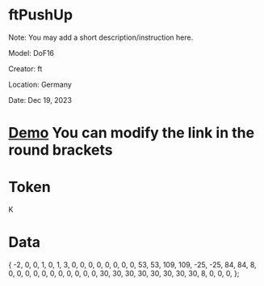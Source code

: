 # ftPushUp
Note: You may add a short description/instruction here.

Model: DoF16

Creator: ft

Location: Germany

Date: Dec 19, 2023

# [Demo](www.youtube.com) You can modify the link in the round brackets

# Token
K

# Data
{
  -2,   0,   0,   1,
   0,   1,   3,
   0,   0,   0,   0,   0,   0,   0,   0,  53,  53, 109, 109, -25, -25,  84,  84,   8,   0,   0,   0,
   0,   0,   0,   0,   0,   0,   0,   0,  30,  30,  30,  30,  30,  30,  30,  30,   8,   0,   0,   0,
};